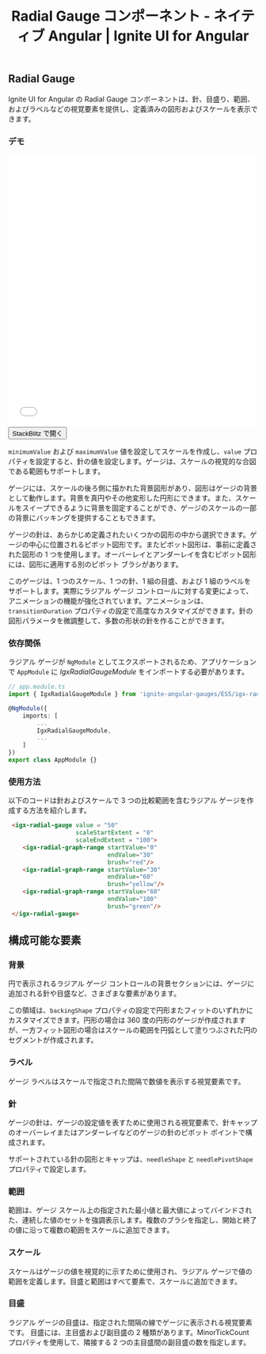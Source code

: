 ﻿---
title: Radial Gauge コンポーネント - ネイティブ Angular | Ignite UI for Angular
_description: Ignite UI for Angular の Radial Gauge コンポーネントは、針、目盛り、範囲、およびラベルなどの視覚要素を提供し、定義済みの図形およびスケールを表示できます。
_keywords: Ignite UI for Angular, Angular, ネイティブ Angular コンポーネント スイート, ネイティブ Angular コントロール, ネイティブ Angular コンポーネント, ネイティブ Angular コンポーネント ライブラリ, Angular グリッド, Angular データグリッド, Angular グリッドコントロール, Angular グリッドコンポーネント, Angular ラジアル ゲージ コンポーネント, Angular ラジアル ゲージ
_language: ja
---
## Radial Gauge

Ignite UI for Angular の Radial Gauge コンポーネントは、針、目盛り、範囲、およびラベルなどの視覚要素を提供し、定義済みの図形およびスケールを表示できます。

### デモ

<div class="sample-container" style="height: 550px">
    <iframe id="radial-gauge-sample-iframe" src='{environment:demosBaseUrl}/radial-gauge-sample' width="100%" height="100%" seamless frameBorder="0" onload="onSampleIframeContentLoaded(this);"></iframe>
</div>
<div>
    <button data-localize="stackblitz" class="stackblitz-btn"   data-iframe-id="radial-gauge-sample-iframe" data-demos-base-url="{environment:demosBaseUrl}">StackBlitz で開く
    </button>
</div>

<div class="divider--half"></div>

`minimumValue` および `maximumValue` 値を設定してスケールを作成し、`value` プロパティを設定すると、針の値を設定します。ゲージは、スケールの視覚的な合図である範囲もサポートします。

ゲージには、スケールの後ろ側に描かれた背景図形があり、図形はゲージの背景として動作します。背景を真円やその他変形した円形にできます。また、スケールをスイープできるように背景を固定することができ、ゲージのスケールの一部の背景にバッキングを提供することもできます。

ゲージの針は、あらかじめ定義されたいくつかの図形の中から選択できます。ゲージの中心に位置されるピボット図形です。またピボット図形は、事前に定義された図形の 1 つを使用します。オーバーレイとアンダーレイを含むピボット図形には、図形に適用する別のピボット ブラシがあります。

このゲージは、1 つのスケール、1 つの針、1 組の目盛、および 1 組のラベルをサポートします。実際にラジアル ゲージ コントロールに対する変更によって、アニメーションの機能が強化されています。アニメーションは、`transitionDuration` プロパティの設定で高度なカスタマイズができます。針の図形パラメータを微調整して、多数の形状の針を作ることができます。

### 依存関係

ラジアル ゲージが `NgModule` としてエクスポートされるため、アプリケーションで `AppModule` に _IgxRadialGaugeModule_ をインポートする必要があります。

```typescript
// app.module.ts
import { IgxRadialGaugeModule } from 'ignite-angular-gauges/ES5/igx-radial-gauge-module';

@NgModule({
    imports: [
        ...
        IgxRadialGaugeModule,
        ...
    ]
})
export class AppModule {}
```

<div class="divider--half"></div>

### 使用方法

以下のコードは針およびスケールで 3 つの比較範囲を含むラジアル ゲージを作成する方法を紹介します。

```html
 <igx-radial-gauge value = "50"
                   scaleStartExtent = "0"
                   scaleEndExtent = "100">
    <igx-radial-graph-range startValue="0"
                            endValue="30"
                            brush="red"/>
    <igx-radial-graph-range startValue="30"
                            endValue="60"
                            brush="yellow"/>
    <igx-radial-graph-range startValue="60"
                            endValue="100"
                            brush="green"/>
 </igx-radial-gauge>
```

<div class="divider--half"></div>

## 構成可能な要素
### 背景
円で表示されるラジアル ゲージ コントロールの背景セクションには、ゲージに追加される針や目盛など、さまざまな要素があります。

この領域は、`backingShape` プロパティの設定で円形またフィットのいずれかにカスタマイズできます。円形の場合は 360 度の円形のゲージが作成されますが、一方フィット図形の場合はスケールの範囲を円弧として塗りつぶされた円のセグメントが作成されます。

### ラベル
ゲージ ラベルはスケールで指定された間隔で数値を表示する視覚要素です。

### 針
ゲージの針は、ゲージの設定値を表すために使用される視覚要素で、針キャップのオーバーレイまたはアンダーレイなどのゲージの針のピボット ポイントで構成されます。

サポートされている針の図形とキャップは、`needleShape` と `needlePivotShape` プロパティで設定します。

### 範囲
範囲は、ゲージ スケール上の指定された最小値と最大値によってバインドされた、連続した値のセットを強調表示します。複数のブラシを指定し、開始と終了の値に沿って複数の範囲をスケールに追加できます。

### スケール
スケールはゲージの値を視覚的に示すために使用され、ラジアル ゲージで値の範囲を定義します。目盛と範囲はすべて要素で、スケールに追加できます。

### 目盛
ラジアル ゲージの目盛は、指定された間隔の線でゲージに表示される視覚要素です。
目盛には、主目盛および副目盛の 2 種類があります。MinorTickCount プロパティを使用して、隣接する 2 つの主目盛間の副目盛の数を指定します。


